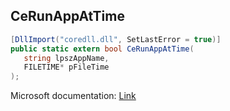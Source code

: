 ## CeRunAppAtTime

```csharp
[DllImport("coredll.dll", SetLastError = true)]
public static extern bool CeRunAppAtTime(
   string lpszAppName,
   FILETIME* pFileTime
);
```

Microsoft documentation: [Link](https://learn.microsoft.com/en-us/previous-versions/windows/embedded/ms908103(v=msdn.10))
